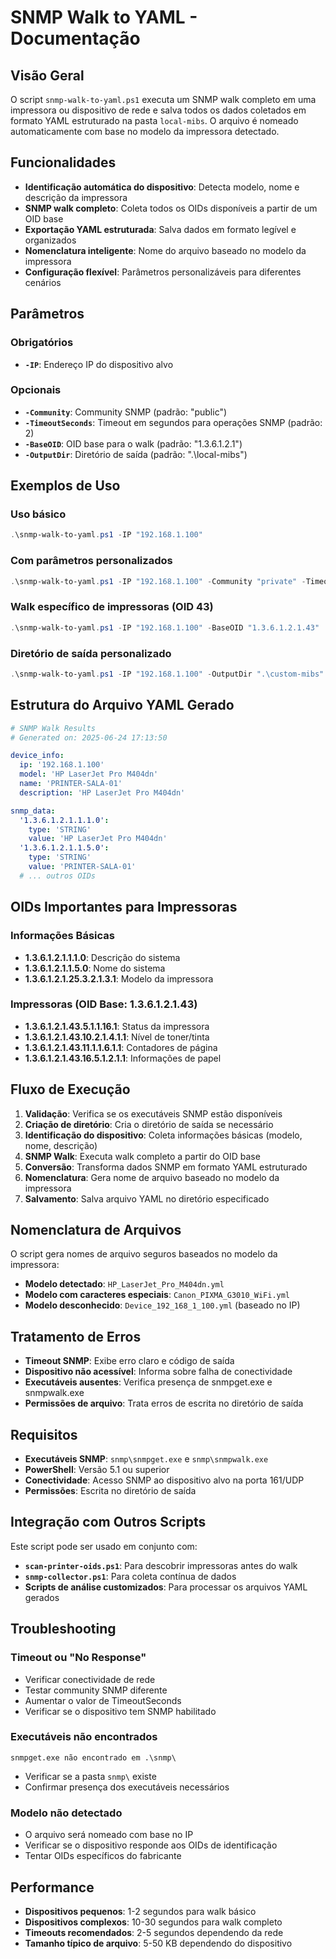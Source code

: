 # SNMP Walk to YAML - Documentação

## Visão Geral

O script `snmp-walk-to-yaml.ps1` executa um SNMP walk completo em uma impressora ou dispositivo de rede e salva todos os dados coletados em formato YAML estruturado na pasta `local-mibs`. O arquivo é nomeado automaticamente com base no modelo da impressora detectado.

## Funcionalidades

- **Identificação automática do dispositivo**: Detecta modelo, nome e descrição da impressora
- **SNMP walk completo**: Coleta todos os OIDs disponíveis a partir de um OID base
- **Exportação YAML estruturada**: Salva dados em formato legível e organizados
- **Nomenclatura inteligente**: Nome do arquivo baseado no modelo da impressora
- **Configuração flexível**: Parâmetros personalizáveis para diferentes cenários

## Parâmetros

### Obrigatórios
- **`-IP`**: Endereço IP do dispositivo alvo

### Opcionais
- **`-Community`**: Community SNMP (padrão: "public")
- **`-TimeoutSeconds`**: Timeout em segundos para operações SNMP (padrão: 2)
- **`-BaseOID`**: OID base para o walk (padrão: "1.3.6.1.2.1")
- **`-OutputDir`**: Diretório de saída (padrão: ".\local-mibs")

## Exemplos de Uso

### Uso básico
```powershell
.\snmp-walk-to-yaml.ps1 -IP "192.168.1.100"
```

### Com parâmetros personalizados
```powershell
.\snmp-walk-to-yaml.ps1 -IP "192.168.1.100" -Community "private" -TimeoutSeconds 5
```

### Walk específico de impressoras (OID 43)
```powershell
.\snmp-walk-to-yaml.ps1 -IP "192.168.1.100" -BaseOID "1.3.6.1.2.1.43"
```

### Diretório de saída personalizado
```powershell
.\snmp-walk-to-yaml.ps1 -IP "192.168.1.100" -OutputDir ".\custom-mibs"
```

## Estrutura do Arquivo YAML Gerado

```yaml
# SNMP Walk Results
# Generated on: 2025-06-24 17:13:50

device_info:
  ip: '192.168.1.100'
  model: 'HP LaserJet Pro M404dn'
  name: 'PRINTER-SALA-01'
  description: 'HP LaserJet Pro M404dn'

snmp_data:
  '1.3.6.1.2.1.1.1.0':
    type: 'STRING'
    value: 'HP LaserJet Pro M404dn'
  '1.3.6.1.2.1.1.5.0':
    type: 'STRING'
    value: 'PRINTER-SALA-01'
  # ... outros OIDs
```

## OIDs Importantes para Impressoras

### Informações Básicas
- **1.3.6.1.2.1.1.1.0**: Descrição do sistema
- **1.3.6.1.2.1.1.5.0**: Nome do sistema
- **1.3.6.1.2.1.25.3.2.1.3.1**: Modelo da impressora

### Impressoras (OID Base: 1.3.6.1.2.1.43)
- **1.3.6.1.2.1.43.5.1.1.16.1**: Status da impressora
- **1.3.6.1.2.1.43.10.2.1.4.1.1**: Nível de toner/tinta
- **1.3.6.1.2.1.43.11.1.1.6.1.1**: Contadores de página
- **1.3.6.1.2.1.43.16.5.1.2.1.1**: Informações de papel

## Fluxo de Execução

1. **Validação**: Verifica se os executáveis SNMP estão disponíveis
2. **Criação de diretório**: Cria o diretório de saída se necessário
3. **Identificação do dispositivo**: Coleta informações básicas (modelo, nome, descrição)
4. **SNMP Walk**: Executa walk completo a partir do OID base
5. **Conversão**: Transforma dados SNMP em formato YAML estruturado
6. **Nomenclatura**: Gera nome de arquivo baseado no modelo da impressora
7. **Salvamento**: Salva arquivo YAML no diretório especificado

## Nomenclatura de Arquivos

O script gera nomes de arquivo seguros baseados no modelo da impressora:

- **Modelo detectado**: `HP_LaserJet_Pro_M404dn.yml`
- **Modelo com caracteres especiais**: `Canon_PIXMA_G3010_WiFi.yml`
- **Modelo desconhecido**: `Device_192_168_1_100.yml` (baseado no IP)

## Tratamento de Erros

- **Timeout SNMP**: Exibe erro claro e código de saída
- **Dispositivo não acessível**: Informa sobre falha de conectividade
- **Executáveis ausentes**: Verifica presença de snmpget.exe e snmpwalk.exe
- **Permissões de arquivo**: Trata erros de escrita no diretório de saída

## Requisitos

- **Executáveis SNMP**: `snmp\snmpget.exe` e `snmp\snmpwalk.exe`
- **PowerShell**: Versão 5.1 ou superior
- **Conectividade**: Acesso SNMP ao dispositivo alvo na porta 161/UDP
- **Permissões**: Escrita no diretório de saída

## Integração com Outros Scripts

Este script pode ser usado em conjunto com:

- **`scan-printer-oids.ps1`**: Para descobrir impressoras antes do walk
- **`snmp-collector.ps1`**: Para coleta contínua de dados
- **Scripts de análise customizados**: Para processar os arquivos YAML gerados

## Troubleshooting

### Timeout ou "No Response"
- Verificar conectividade de rede
- Testar community SNMP diferente
- Aumentar o valor de TimeoutSeconds
- Verificar se o dispositivo tem SNMP habilitado

### Executáveis não encontrados
```
snmpget.exe não encontrado em .\snmp\
```
- Verificar se a pasta `snmp\` existe
- Confirmar presença dos executáveis necessários

### Modelo não detectado
- O arquivo será nomeado com base no IP
- Verificar se o dispositivo responde aos OIDs de identificação
- Tentar OIDs específicos do fabricante

## Performance

- **Dispositivos pequenos**: 1-2 segundos para walk básico
- **Dispositivos complexos**: 10-30 segundos para walk completo
- **Timeouts recomendados**: 2-5 segundos dependendo da rede
- **Tamanho típico de arquivo**: 5-50 KB dependendo do dispositivo

